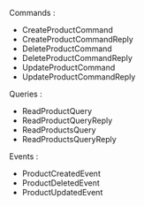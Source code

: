Commands : 
- CreateProductCommand
- CreateProductCommandReply
- DeleteProductCommand
- DeleteProductCommandReply
- UpdateProductCommand
- UpdateProductCommandReply

Queries :
 - ReadProductQuery
 - ReadProductQueryReply
 - ReadProductsQuery
 - ReadProductsQueryReply

Events :
 - ProductCreatedEvent
 - ProductDeletedEvent
 - ProductUpdatedEvent